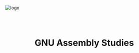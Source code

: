 <p>
<img src= https://webmediums.com/media/webp_max_1600/1*wFWhssCU0m2Pej1uU79ykA*png.webp alt = "logo">
</p>

<br>
<br>
<h1 align = "middle"> GNU Assembly Studies</h1>
